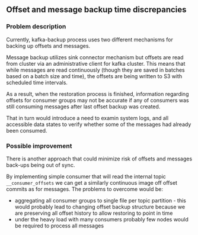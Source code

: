 ## Offset and message backup time discrepancies

### Problem description
Currently, kafka-backup process  uses two different mechanisms for backing up offsets and messages.

Message backup utilizes sink connector mechanism but offsets are read from cluster via an administrative client for kafka cluster.
This means that while messages are read continuously (though they are saved in batches based on a batch size and time), 
the offsets are being written to S3 with scheduled time intervals.

As a result, when the restoration process is finished, information regarding offsets for consumer groups may not be accurate if any of consumers was still consuming messages after last offset backup was created.

That in  turn  would introduce a need to examin system logs, and all accessible data states to verify whether some of the messages had already been consumed.

### Possible improvement 

There is another approach that could minimize risk of offsets and messages back-ups being out of sync.

By implementing simple consumer that will read the internal topic ``__consumer_offsets`` we can get a similarly continuous image off offset commits as for messages.
The problems to overcome would be:
- aggregating all consumer groups to single file per topic partition - this would probably lead to changing offset backup structure because we are preserving all offset history to allow restoring to point in time
- under the heavy load with many consumers probably few nodes would be required to process all messages

   
 
